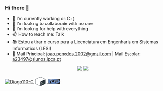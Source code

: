 ### Hi there 👋
- 🔭 I’m currently working on C :(
- 👯 I’m looking to collaborate with no one
- 🤔 I’m looking for help with everything
- 📫 How to reach me: Talk
- 📚 Estou a tirar o curso para a Licenciatura em Engenharia em Sistemas Informaticos (LESI)
- 📜 Mail Principal: joao.penedos.2002@gmail.com | Mail Escolar: a23497@alunos.ipca.pt

<div align="center">
  <a href="https://github.com/Diogo110">
  <img height="180em" src="https://github-readme-stats.vercel.app/api?username=JoaoPenedos&show_icons=true&theme=tokyonight&include_all_commits=true&count_private=true"/>
  <img height="180em" src="https://github-readme-stats.vercel.app/api/top-langs/?username=JoaoPenedos&layout=compact&langs_count=7&theme=tokyonight"/>
</div>
<div style="display: inline_block"><br>
  <img align="center" alt="Diogo110-C" height="30" width="40" src="https://cdn.jsdelivr.net/gh/devicons/devicon/icons/c/c-original.svg" />
  <img align="center" alt="Diogo110-Csharp" height="30" width="40" src="https://raw.githubusercontent.com/devicons/devicon/master/icons/bash/bash-original.svg">
  <img align="center" alt="Diogo110-Csharp" height="30" width="40" src="https://raw.githubusercontent.com/devicons/devicon/master/icons/php/php-original.svg">
</div>

